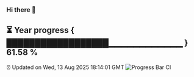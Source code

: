 ### Hi there 👋
⏳ Year progress { ██████████████████▁▁▁▁▁▁▁▁▁▁▁▁ } 61.58 %
---
⏰ Updated on Wed, 13 Aug 2025 18:14:01 GMT
![Progress Bar CI](https://github.com/Moyi321/Moyi321/workflows/Progress%20Bar%20CI/badge.svg)
